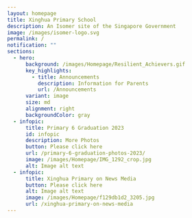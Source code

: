 ```yaml
---
layout: homepage
title: Xinghua Primary School
description: An Isomer site of the Singapore Government
image: /images/isomer-logo.svg
permalink: /
notification: ""
sections:
  - hero:
      background: /images/Homepage/Resilient_Achievers.gif
      key_highlights:
        - title: Announcements
          description: Information for Parents
          url: /Announcements
      variant: image
      size: md
      alignment: right
      backgroundColor: gray
  - infopic:
      title: Primary 6 Graduation 2023
      id: infopic
      description: More Photos
      button: Please click here
      url: /primary-6-graduation-photos-2023/
      image: /images/Homepage/IMG_1292_crop.jpg
      alt: Image alt text
  - infopic:
      title: Xinghua Primary on News Media
      button: Please click here
      alt: Image alt text
      image: /images/Homepage/f129db1d2_3205.jpg
      url: /xinghua-primary-on-news-media
---
```

